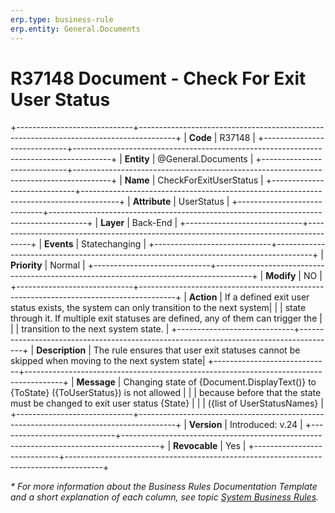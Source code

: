 ```yaml
---
erp.type: business-rule
erp.entity: General.Documents
---
```


# R37148 Document - Check For Exit User Status
+-----------------------------+---------------------------------------------------------------------------------------+
| **Code**                    | R37148                                                                                |
+-----------------------------+---------------------------------------------------------------------------------------+
| **Entity**                  | @General.Documents                                                                    |
+-----------------------------+---------------------------------------------------------------------------------------+
| **Name**                    | CheckForExitUserStatus                                                                |
+-----------------------------+---------------------------------------------------------------------------------------+
| **Attribute**               | UserStatus                                                                            |
+-----------------------------+---------------------------------------------------------------------------------------+
| **Layer**                   | Back-End                                                                              |
+-----------------------------+---------------------------------------------------------------------------------------+
| **Events**                  | Statechanging                                                                               |
+-----------------------------+---------------------------------------------------------------------------------------+
| **Priority**                | Normal                                                                                |
+-----------------------------+---------------------------------------------------------------------------------------+
| **Modify**                  | NO                                                                                    |
+-----------------------------+---------------------------------------------------------------------------------------+
| **Action**                  | If a defined exit user status exists, the system can only transition to the next system|
|                             | state through it. If multiple exit statuses are defined, any of them can trigger the  |
|                             | transition to the next system state.                                                  |
+-----------------------------+---------------------------------------------------------------------------------------+
| **Description**             | The rule ensures that user exit statuses cannot be skipped when moving to the next system state|
+-----------------------------+---------------------------------------------------------------------------------------+
| **Message**                 | Changing state of {Document.DisplayText()} to {ToState} ({ToUserStatus}) is not allowed |
|                             | because before that the state must be changed to exit user status {State}             |
|                             | ({list of UserStatusNames}                                                            | 
+-----------------------------+---------------------------------------------------------------------------------------+
| **Version**                 | Introduced: v.24                                                                      |
+-----------------------------+---------------------------------------------------------------------------------------+
| **Revocable**               | Yes                                                                                    |
+-----------------------------+---------------------------------------------------------------------------------------+

*\* For more information about the Business Rules Documentation Template and a short explanation of each column, see
topic [System Business Rules](../templates/template-description-system-business-rules.md).*
